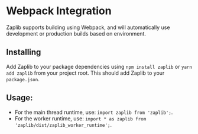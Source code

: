 # Webpack Integration

Zaplib supports building using Webpack, and will automatically use development or production builds based on environment.

## Installing

Add Zaplib to your package dependencies using `npm install zaplib` or `yarn add zaplib` from your project root. This should add Zaplib to your `package.json`.

## Usage:
 - For the main thread runtime, use: `import zaplib from 'zaplib';`.
 - For the worker runtime, use: `import * as zaplib from 'zaplib/dist/zaplib_worker_runtime';`.

